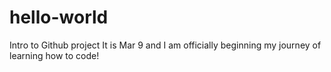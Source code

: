 # hello-world
Intro to Github project
It is Mar 9 and I am officially beginning my journey of learning how to code!
